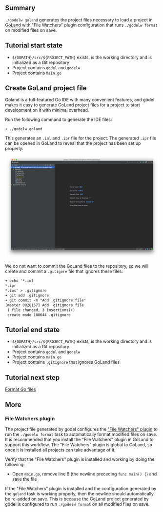 Summary
-------
`./godelw goland` generates the project files necessary to load a project in [GoLand](https://www.jetbrains.com/go/)
with "File Watchers" plugin configuration that runs `./godelw format` on modified files on save.

Tutorial start state
--------------------
* `${GOPATH}/src/${PROJECT_PATH}` exists, is the working directory and is initialized as a Git repository
* Project contains `godel` and `godelw`
* Project contains `main.go`

Create GoLand project file
--------------------------
Goland is a full-featured Go IDE with many convenient features, and gödel makes it easy to generate GoLand project files
for a project to start development on it with minimal overhead.

Run the following command to generate the IDE files:

```
➜ ./godelw goland
```

This generates an `.iml` and `.ipr` file for the project. The generated `.ipr` file can be opened in GoLand to reveal
that the project has been set up properly:

![download](images/tutorial/ide_goland.png)

We do not want to commit the GoLand files to the repository, so we will create and commit a `.gitigore` file that
ignores these files:

```
➜ echo '*.iml
*.ipr
*.iws' > .gitignore
➜ git add .gitignore
➜ git commit -m "Add .gitignore file"
[master 0028157] Add .gitignore file
 1 file changed, 3 insertions(+)
 create mode 100644 .gitignore
```

Tutorial end state
------------------
* `${GOPATH}/src/${PROJECT_PATH}` exists, is the working directory and is initialized as a Git repository
* Project contains `godel` and `godelw`
* Project contains `main.go`
* Project contains `.gitignore` that ignores GoLand files

Tutorial next step
------------------
[Format Go files](https://github.com/palantir/godel/wiki/Format)

More
----
### File Watchers plugin
The project file generated by gödel configures the ["File Watchers" plugin](https://plugins.jetbrains.com/plugin/7177-file-watchers)
to run the `./godelw format` task to automatically format modified files on save. It is recommended that you install the
"File Watchers" plugin in GoLand to support this workflow. The "File Watchers" plugin is global to GoLand, so once it
is installed all projects can take advantage of it.

Verify that the "File Watchers" plugin is installed and working by doing the following:

* Open `main.go`, remove line 8 (the newline preceding `func main() {`) and save the file

If the "File Watchers" plugin is installed and the configuration generated by the `goland` task is working properly,
then the newline should automatically be re-added on save. This is because the GoLand project generated by gödel is
configured to run `./godelw format` on all modified files on save.
